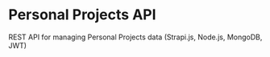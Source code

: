 # Personal Projects API

REST API for managing Personal Projects data (Strapi.js, Node.js, MongoDB, JWT)
